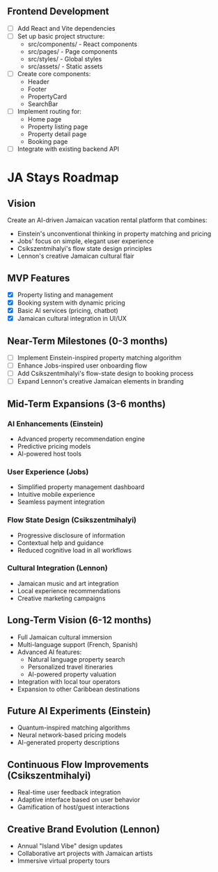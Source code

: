 ## Frontend Development

- [ ] Add React and Vite dependencies
- [ ] Set up basic project structure:
  - src/components/ - React components
  - src/pages/ - Page components
  - src/styles/ - Global styles
  - src/assets/ - Static assets
- [ ] Create core components:
  - Header
  - Footer
  - PropertyCard
  - SearchBar
- [ ] Implement routing for:
  - Home page
  - Property listing page
  - Property detail page
  - Booking page
- [ ] Integrate with existing backend API
# JA Stays Roadmap

## Vision

Create an AI-driven Jamaican vacation rental platform that combines:

- Einstein's unconventional thinking in property matching and pricing
- Jobs' focus on simple, elegant user experience
- Csikszentmihalyi's flow state design principles
- Lennon's creative Jamaican cultural flair

## MVP Features

- [x] Property listing and management
- [x] Booking system with dynamic pricing
- [x] Basic AI services (pricing, chatbot)
- [x] Jamaican cultural integration in UI/UX

## Near-Term Milestones (0-3 months)

- [ ] Implement Einstein-inspired property matching algorithm
- [ ] Enhance Jobs-inspired user onboarding flow
- [ ] Add Csikszentmihalyi's flow-state design to booking process
- [ ] Expand Lennon's creative Jamaican elements in branding

## Mid-Term Expansions (3-6 months)

### AI Enhancements (Einstein)

- Advanced property recommendation engine
- Predictive pricing models
- AI-powered host tools

### User Experience (Jobs)

- Simplified property management dashboard
- Intuitive mobile experience
- Seamless payment integration

### Flow State Design (Csikszentmihalyi)

- Progressive disclosure of information
- Contextual help and guidance
- Reduced cognitive load in all workflows

### Cultural Integration (Lennon)

- Jamaican music and art integration
- Local experience recommendations
- Creative marketing campaigns

## Long-Term Vision (6-12 months)

- Full Jamaican cultural immersion
- Multi-language support (French, Spanish)
- Advanced AI features:
  - Natural language property search
  - Personalized travel itineraries
  - AI-powered property valuation
- Integration with local tour operators
- Expansion to other Caribbean destinations

## Future AI Experiments (Einstein)

- Quantum-inspired matching algorithms
- Neural network-based pricing models
- AI-generated property descriptions

## Continuous Flow Improvements (Csikszentmihalyi)

- Real-time user feedback integration
- Adaptive interface based on user behavior
- Gamification of host/guest interactions

## Creative Brand Evolution (Lennon)

- Annual "Island Vibe" design updates
- Collaborative art projects with Jamaican artists
- Immersive virtual property tours
